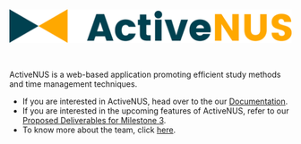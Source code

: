 &nbsp;  

![ActiveNUS](img/logo+icon.png)

&nbsp;  

ActiveNUS is a web-based application promoting efficient study methods and time management techniques.

* If you are interested in ActiveNUS, head over to the our [Documentation](Documentation.md).
* If you are interested in the upcoming features of ActiveNUS, refer to our [Proposed Deliverables for Milestone 3](Proposal.md).
* To know more about the team, click [here](AboutUs.md).